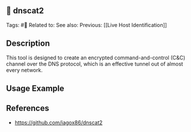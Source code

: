 💢 dnscat2
----
Tags: #💢
Related to: 
See also: 
Previous: [[Live Host Identification]]

Description
----

This tool is designed to create an encrypted command-and-control (C&C) channel over the DNS protocol, which is an effective tunnel out of almost every network.

Usage Example
----


References
----
- https://github.com/iagox86/dnscat2